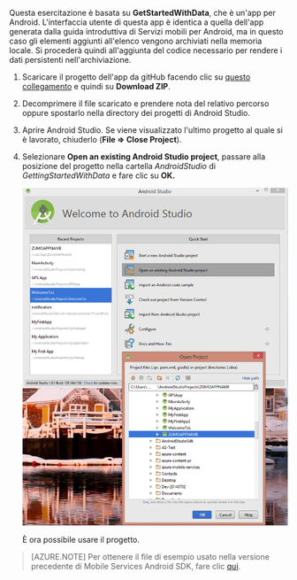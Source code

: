 ﻿Questa esercitazione è basata su **GetStartedWithData**, che è un'app per Android. L'interfaccia utente di questa app è identica a quella dell'app generata dalla guida introduttiva di Servizi mobili per Android, ma in questo caso gli elementi aggiunti all'elenco vengono archiviati nella memoria locale. Si procederà quindi all'aggiunta del codice necessario per rendere i dati persistenti nell'archiviazione.


1. Scaricare il progetto dell'app da gitHub facendo clic su <a href="https://github.com/RickSaling/mobile-services-samples/tree/androidStudio" target="blank">questo collegamento</a> e quindi su **Download ZIP**.

2. Decomprimere il file scaricato e prendere nota del relativo percorso oppure spostarlo nella directory dei progetti di Android Studio.

3. Aprire Android Studio. Se viene visualizzato l'ultimo progetto al quale si è lavorato, chiuderlo (**File => Close Project**).

4. Selezionare **Open an existing Android Studio project**, passare alla posizione del progetto nella cartella  *AndroidStudio* di  *GettingStartedWithData* e fare clic su **OK.** 


 	![](./media/mobile-services-android-get-started/android-studio-import-project.png)

	È ora possibile usare il progetto.
 
>[AZURE.NOTE] Per ottenere il file di esempio usato nella versione precedente di Mobile Services Android SDK, fare clic [qui][GitHub].

<!-- URLs. -->
[GitHub]:  http://go.microsoft.com/fwlink/p/?LinkID=282122

<!--HONumber=49-->